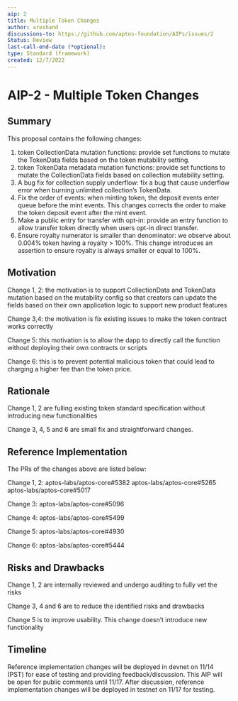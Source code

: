 ```yaml
---
aip: 2
title: Multiple Token Changes
author: areshand
discussions-to: https://github.com/aptos-foundation/AIPs/issues/2
Status: Review
last-call-end-date (*optional):
type: Standard (framework)
created: 12/7/2022
---
```


# AIP-2 - Multiple Token Changes

## Summary

This proposal contains the following changes:

1. token CollectionData mutation functions: provide set functions to mutate the TokenData fields based on the token mutability setting.
2. token TokenData metadata mutation functions: provide set functions to mutate the CollectionData fields based on collection mutability setting.
3. A bug fix for collection supply underflow: fix a bug that cause underflow error when burning unlimited collection’s TokenData.
4. Fix the order of events: when minting token, the deposit events enter queue before the mint events. This changes corrects the order to make the token deposit event after the mint event.
5. Make a public entry for transfer with opt-in: provide an entry function to allow transfer token directly when users opt-in direct transfer.
6. Ensure royalty numerator is smaller than denominator: we observe about 0.004% token having a royalty > 100%. This change introduces an assertion to ensure royalty is always smaller or equal to 100%.

## Motivation
Change 1, 2: the motivation is to support CollectionData and TokenData mutation based on the mutability config so that creators can update the fields based on their own application logic to support new product features

Change 3,4: the motivation is fix existing issues to make the token contract works correctly

Change 5: this motivation is to allow the dapp to directly call the function without deploying their own contracts or scripts

Change 6: this is to prevent potential malicious token that could lead to charging a higher fee than the token price.

## Rationale

Change 1, 2 are fulling existing token standard specification without introducing new functionalities

Change 3, 4, 5 and 6 are small fix and straightforward changes.

## Reference Implementation

The PRs of the changes above are listed below:

Change 1, 2:
aptos-labs/aptos-core#5382
aptos-labs/aptos-core#5265
aptos-labs/aptos-core#5017

Change 3: aptos-labs/aptos-core#5096

Change 4: aptos-labs/aptos-core#5499

Change 5: aptos-labs/aptos-core#4930

Change 6: aptos-labs/aptos-core#5444

## Risks and Drawbacks

Change 1, 2 are internally reviewed and undergo auditing to fully vet the risks

Change 3, 4 and 6 are to reduce the identified risks and drawbacks

Change 5 is to improve usability. This change doesn’t introduce new functionality

## Timeline
Reference implementation changes will be deployed in devnet on 11/14 (PST) for ease of testing and providing feedback/discussion.
This AIP will be open for public comments until 11/17.
After discussion, reference implementation changes will be deployed in testnet on 11/17 for testing.